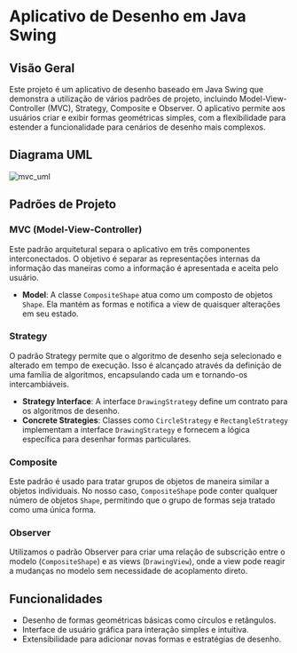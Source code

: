 # Aplicativo de Desenho em Java Swing

## Visão Geral

Este projeto é um aplicativo de desenho baseado em Java Swing que demonstra a utilização de vários padrões de projeto, incluindo Model-View-Controller (MVC), Strategy, Composite e Observer. O aplicativo permite aos usuários criar e exibir formas geométricas simples, com a flexibilidade para estender a funcionalidade para cenários de desenho mais complexos.

## Diagrama UML

![mvc_uml](https://github.com/WallaceHS20/Bertoti/assets/101594950/e32ac7a3-d14c-433f-a110-62d1ef584cef)

## Padrões de Projeto

### MVC (Model-View-Controller)

Este padrão arquitetural separa o aplicativo em três componentes interconectados. O objetivo é separar as representações internas da informação das maneiras como a informação é apresentada e aceita pelo usuário.

- **Model**: A classe `CompositeShape` atua como um composto de objetos `Shape`. Ela mantém as formas e notifica a view de quaisquer alterações em seu estado.

### Strategy

O padrão Strategy permite que o algoritmo de desenho seja selecionado e alterado em tempo de execução. Isso é alcançado através da definição de uma família de algoritmos, encapsulando cada um e tornando-os intercambiáveis.

- **Strategy Interface**: A interface `DrawingStrategy` define um contrato para os algoritmos de desenho.
- **Concrete Strategies**: Classes como `CircleStrategy` e `RectangleStrategy` implementam a interface `DrawingStrategy` e fornecem a lógica específica para desenhar formas particulares.

### Composite

Este padrão é usado para tratar grupos de objetos de maneira similar a objetos individuais. No nosso caso, `CompositeShape` pode conter qualquer número de objetos `Shape`, permitindo que o grupo de formas seja tratado como uma única forma.

### Observer

Utilizamos o padrão Observer para criar uma relação de subscrição entre o modelo (`CompositeShape`) e as views (`DrawingView`), onde a view pode reagir a mudanças no modelo sem necessidade de acoplamento direto.

## Funcionalidades

- Desenho de formas geométricas básicas como círculos e retângulos.
- Interface de usuário gráfica para interação simples e intuitiva.
- Extensibilidade para adicionar novas formas e estratégias de desenho.
